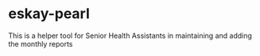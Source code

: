 # eskay-pearl
This is a helper tool for Senior Health Assistants in maintaining and adding the monthly reports
